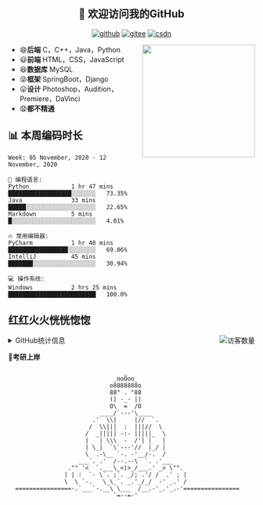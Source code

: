<h2 align="center">👋 欢迎访问我的GitHub</h2>
<p align="center">
  <a href="https://github.com/eternidad33"><img src="https://img.shields.io/badge/GitHub-24292e" alt="github"></a>
  <a href="https://gitee.com/eternidad33"><img src="https://img.shields.io/badge/Gitee-fe7300" alt="gitee"></a>
  <a href="https://blog.csdn.net/qq_42907802"><img src="https://img.shields.io/badge/CSDN-cf000e" alt="csdn"></a>
</p>

<img align='right' src="https://cdn.jsdelivr.net/gh/eternidad33/picbed/img/883711.jpg" width="230">

- 😄**后端** C，C++，Java，Python
- 😃**前端** HTML，CSS，JavaScript
- 😆**数据库** MySQL
- 😝**框架** SpringBoot，Django
- 😛**设计** Photoshop，Audition，Premiere，DaVinci
- 😧**都不精通**

## 📊 本周编码时长

<!--START_SECTION:waka-->
```text
Week: 05 November, 2020 - 12 November, 2020

💬 编程语言: 
Python            1 hr 47 mins        ██████████████████░░░░░░░   73.35% 
Java              33 mins             █████░░░░░░░░░░░░░░░░░░░░   22.65% 
Markdown          5 mins              █░░░░░░░░░░░░░░░░░░░░░░░░   4.01%

🔥 常用编辑器: 
PyCharm           1 hr 40 mins        █████████████████░░░░░░░░   69.06% 
IntelliJ          45 mins             ███████░░░░░░░░░░░░░░░░░░   30.94%

💻 操作系统: 
Windows           2 hrs 25 mins       █████████████████████████   100.0%

```


<!--END_SECTION:waka-->



## 红红火火恍恍惚惚

<img align='right' src="https://profile-counter.glitch.me/eternidad33/count.svg" alt="访客数量"/>

<details>
<summary>GitHub统计信息</summary>

<br/>

> 动态太少，不好意思展示
> 
> 下面的GitHub统计信息是来自于[github-readme-stats](https://github.com/anuraghazra/github-readme-stats)项目，里边有[中文文档](https://github.com/anuraghazra/github-readme-stats/blob/master/readme_cn.md)

<a href="https://github.com/eternidad33/eternidad33">
  <img align="center" src="https://github-readme-stats.anuraghazra1.vercel.app/api?username=eternidad33&show_icons=true" />
</a>
<br/>

---

*近期更新的仓库*

<a href="https://github.com/eternidad33/eternidad33">
  <img align="center" src="https://github-readme-stats.anuraghazra1.vercel.app/api/pin/?username=eternidad33&repo=eternidad33" />
</a>    
<a href="https://gitee.com/eternidad33/leetcode">
  <img align="center" src="https://github-readme-stats.anuraghazra1.vercel.app/api/pin/?username=eternidad33&repo=leetcode" />
</a>

<br/>

<br/>

[![eternidad33's contribution graph as a Game of Life](https://github4life.herokuapp.com/eternidad33.gif)](https://github4life.herokuapp.com/eternidad33)

</details>

**🙏考研上岸**

```
                                 _                                  
                              _ooOoo_                               
                             o8888888o                              
                             88" . "88                              
                             (| -_- |)                              
                             O\  =  /O                              
                          ____/`---'\____                           
                        .'  \\|     |//  `.                         
                       /  \\|||  :  |||//  \                        
                      /  _||||| -:- |||||_  \                       
                      |   | \\\  -  /'| |   |                       
                      | \_|  `\`---'//  |_/ |                       
                      \  .-\__ `-. -'__/-.  /                       
                    ___`. .'  /--.--\  `. .'___                     
                 ."" '<  `.___\_<|>_/___.' _> \"".                  
                | | :  `- \`. ;`. _/; .'/ /  .' ; |           
                \  \ `-.   \_\_`. _.'_/_/  -' _.' /                 
  ================-.`___`-.__\ \___  /__.-'_.'_.-'================  
                              `=--=-'                            
```
